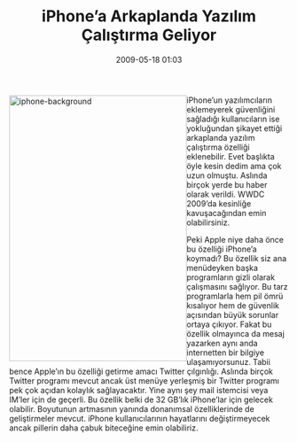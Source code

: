 ﻿---
layout: post
title: iPhone&#8217;a Arkaplanda Yaz&#305;l&#305;m &#199;al&#305;&#351;t&#305;rma Geliyor
date: 2009-05-18 01:03
comments: true
categories: []
---
<p><img style="border-bottom: 0px; border-left: 0px; display: inline; margin-left: 0px; border-top: 0px; margin-right: 0px; border-right: 0px" title="iphone-background" border="0" alt="iphone-background" align="left" src="http://onurbaykal.com.tr/wp-content/uploads/2009/05/iphonebackground.png" width="320" height="480" /> iPhone’un yazılımcıların eklemeyerek güvenliğini sağladığı kullanıcıların ise yokluğundan şikayet ettiği arkaplanda yazılım çalıştırma özelliği eklenebilir. Evet başlıkta öyle kesin dedim ama çok uzun olmuştu. Aslında birçok yerde bu haber olarak verildi. WWDC 2009’da kesinliğe kavuşacağından emin olabilirsiniz. </p>  <p>Peki Apple niye daha önce bu özelliği iPhone’a koymadı? Bu özellik siz ana menüdeyken başka programların gizli olarak çalışmasını sağlıyor. Bu tarz programlarla hem pil ömrü kısalıyor hem de güvenlik açısından büyük sorunlar ortaya çıkıyor. Fakat bu özellik olmayınca da mesaj yazarken aynı anda internetten bir bilgiye ulaşamıyorsunuz. Tabii bence Apple’ın bu özelliği getirme amacı Twitter çılgınlığı. Aslında birçok Twitter programı mevcut ancak üst menüye yerleşmiş bir Twitter programı pek çok açıdan kolaylık sağlayacaktır. Yine aynı şey mail istemcisi veya IM’ler için de geçerli. Bu özellik belki de 32 GB’lık iPhone’lar için gelecek olabilir. Boyutunun artmasının yanında donanımsal özelliklerinde de geliştirmeler mevcut. iPhone kullanıcılarının hayatlarını değiştirmeyecek ancak pillerin daha çabuk biteceğine emin olabiliriz.</p>
